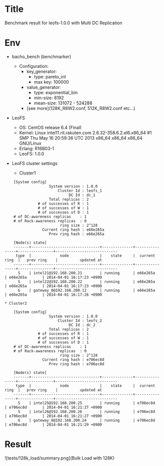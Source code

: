 Title
=====

Benchmark result for leofs-1.0.0 with Multi DC Replication

Env
===

* bacho_bench (benchmarker)
    * Configuration:
        * key_generator:
            * type: pareto_int
            * max key: 100000
        * value_generator:
            * type: exponential_bin
            * min-size: 8192
            * mean-size: 131072 - 524288
        * [see more](128K_R8W2.conf, 512K_R8W2.conf etc...)

* LeoFS
    * OS: CentOS release 6.4 (Final)
    * Kernel: Linux intel11.rit.rakuten.com 2.6.32-358.6.2.el6.x86_64 #1 SMP Thu May 16 20:59:36 UTC 2013 x86_64 x86_64 x86_64 GNU/Linux
    * Erlang: R16B03-1
    * LeoFS:  1.0.0

* LeoFS cluster settings
    * Cluster1

```
    [System config]
                    System version : 1.0.0
                        Cluster Id : leofs_1
                             DC Id : dc_1
                    Total replicas : 2
               # of successes of R : 1
               # of successes of W : 1
               # of successes of D : 1
    # of DC-awareness replicas    : 1
    # of Rack-awareness replicas  : 0
                         ring size : 2^128
                 Current ring hash : e66e265a
                    Prev ring hash : e66e265a
    
    [Node(s) state]
    -------+-------------------------------+--------------+----------------+----------------+----------------------------
     type  |             node              |    state     |  current ring  |   prev ring    |          updated at         
    -------+-------------------------------+--------------+----------------+----------------+----------------------------
      S    | intel21@192.168.200.21        | running      | e66e265a       | e66e265a       | 2014-04-01 16:17:23 +0900
      S    | intel22@192.168.200.22        | running      | e66e265a       | e66e265a       | 2014-04-01 16:17:23 +0900
      G    | gateway_0@192.168.200.12      | running      | e66e265a       | e66e265a       | 2014-04-01 16:17:26 +0900
```

    * Cluster2

```
    [System config]
                    System version : 1.0.0
                        Cluster Id : leofs_2
                             DC Id : dc_2
                    Total replicas : 2
               # of successes of R : 1
               # of successes of W : 1
               # of successes of D : 1
    # of DC-awareness replicas    : 1
    # of Rack-awareness replicas  : 0
                         ring size : 2^128
                 Current ring hash : e706ec8d
                    Prev ring hash : e706ec8d
    
    [Node(s) state]
    -------+-------------------------------+--------------+----------------+----------------+----------------------------
     type  |             node              |    state     |  current ring  |   prev ring    |          updated at         
    -------+-------------------------------+--------------+----------------+----------------+----------------------------
      S    | intel25@192.168.200.25        | running      | e706ec8d       | e706ec8d       | 2014-04-01 16:21:27 +0900
      S    | intel26@192.168.200.26        | running      | e706ec8d       | e706ec8d       | 2014-04-01 16:21:27 +0900
      G    | gateway_0@192.168.200.24      | running      | e706ec8d       | e706ec8d       | 2014-04-01 16:21:29 +0900
```

Result
======

![tests/128k_load/summary.png](Bulk Load with 128K)


